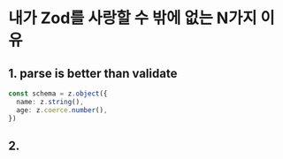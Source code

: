 # 내가 Zod를 사랑할 수 밖에 없는 N가지 이유

## 1. parse is better than validate

```typescript
const schema = z.object({
  name: z.string(),
  age: z.coerce.number(),
})
```

## 2. 
